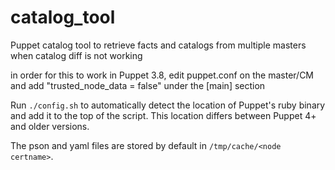 # catalog_tool
Puppet catalog tool to retrieve facts and catalogs from multiple masters when catalog diff is not working

in order for this to work in Puppet 3.8, edit puppet.conf on the master/CM and add "trusted_node_data = false" under the [main] section

Run `./config.sh` to automatically detect the location of Puppet's ruby binary and add it to the top of the script. This location differs between Puppet 4+ and older versions.

The pson and yaml files are stored by default in `/tmp/cache/<node certname>`.
